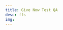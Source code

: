 ```yaml
---
title: Give Now Test QA
desc: ffs
img:
---
```


<script type="text/javascript" src="https://qa-advance.catholic.edu/givenow/iframe/embed.js" id="iqGiveNow" data-form="senior-gift"></script>
